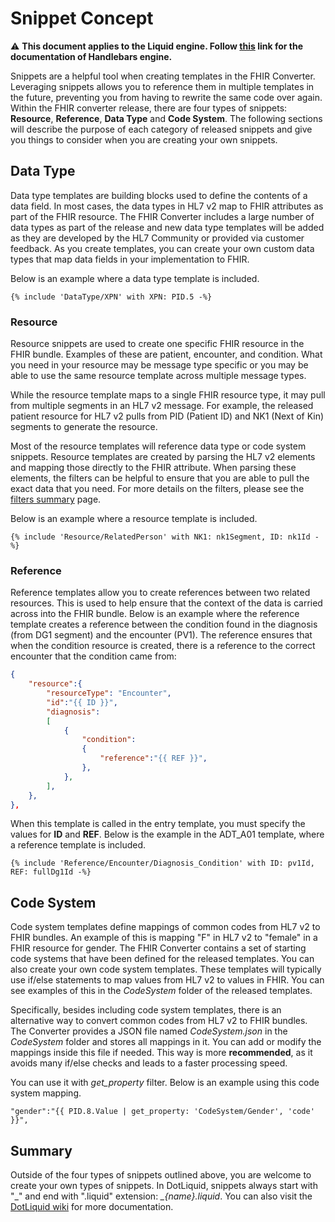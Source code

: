 # Snippet Concept

⚠ **This document applies to the Liquid engine. Follow [this](https://github.com/microsoft/FHIR-Converter/tree/handlebars) link for the documentation of Handlebars engine.**

Snippets are a helpful tool when creating templates in the FHIR Converter.
Leveraging snippets allows you to reference them in multiple templates in the future, preventing you from having to rewrite the same code over again.
Within the FHIR converter release, there are four types of snippets: **Resource**, **Reference**, **Data Type** and **Code System**.
The following sections will describe the purpose of each category of released snippets and give you things to consider when you are creating your own snippets.

## Data Type

Data type templates are building blocks used to define the contents of a data field.
In most cases, the data types in HL7 v2 map to FHIR attributes as part of the FHIR resource.
The FHIR Converter includes a large number of data types as part of the release and new data type templates will be added as they are developed by the HL7 Community or provided via customer feedback.
As you create templates, you can create your own custom data types that map data fields in your implementation to FHIR.

Below is an example where a data type template is included.

```
{% include 'DataType/XPN' with XPN: PID.5 -%}
```

### Resource

Resource snippets are used to create one specific FHIR resource in the FHIR bundle.
Examples of these are patient, encounter, and condition.
What you need in your resource may be message type specific or you may be able to use the same resource template across multiple message types.

While the resource template maps to a single FHIR resource type, it may pull from multiple segments in an HL7 v2 message.
For example, the released patient resource for HL7 v2 pulls from PID (Patient ID) and NK1 (Next of Kin) segments to generate the resource.

Most of the resource templates will reference data type or code system snippets.
Resource templates are created by parsing the HL7 v2 elements and mapping those directly to the FHIR attribute.
When parsing these elements, the filters can be helpful to ensure that you are able to pull the exact data that you need.
For more details on the filters, please see the [filters summary](#TBD) page.

Below is an example where a resource template is included.

```
{% include 'Resource/RelatedPerson' with NK1: nk1Segment, ID: nk1Id -%}
```

### Reference

Reference templates allow you to create references between two related resources.
This is used to help ensure that the context of the data is carried across into the FHIR bundle.
Below is an example where the reference template creates a reference between the condition found in the diagnosis (from DG1 segment) and the encounter (PV1).
The reference ensures that when the condition resource is created, there is a reference to the correct encounter that the condition came from:

```json
{
    "resource":{
        "resourceType": "Encounter",
        "id":"{{ ID }}",
        "diagnosis":
        [
            {
                "condition":
                {
                    "reference":"{{ REF }}",
                },
            },
        ],
    },
},
```

When this template is called in the entry template, you must specify the values for **ID** and **REF**.
Below is the example in the ADT_A01 template, where a reference template is included.

```
{% include 'Reference/Encounter/Diagnosis_Condition' with ID: pv1Id, REF: fullDg1Id -%}
```

## Code System

Code system templates define mappings of common codes from HL7 v2 to FHIR bundles.
An example of this is mapping "F" in HL7 v2 to "female" in a FHIR resource for gender.
The FHIR Converter contains a set of starting code systems that have been defined for the released templates.
You can also create your own code system templates.
These templates will typically use if/else statements to map values from HL7 v2 to values in FHIR.
You can see examples of this in the *CodeSystem* folder of the released templates.

Specifically, besides including code system templates, there is an alternative way to convert common codes from HL7 v2 to FHIR bundles.
The Converter provides a JSON file named *CodeSystem.json* in the *CodeSystem* folder and stores all mappings in it.
You can add or modify the mappings inside this file if needed.
This way is more **recommended**, as it avoids many if/else checks and leads to a faster processing speed.

You can use it with *get_property* filter.
Below is an example using this code system mapping.

```
"gender":"{{ PID.8.Value | get_property: 'CodeSystem/Gender', 'code' }}",
```

## Summary

Outside of the four types of snippets outlined above, you are welcome to create your own types of snippets.
In DotLiquid, snippets always start with "\_" and end with ".liquid" extension: *_\{name\}.liquid*.
You can also visit the [DotLiquid wiki](https://github.com/dotliquid/dotliquid/wiki) for more documentation.
